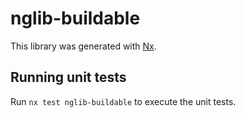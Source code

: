 # nglib-buildable

This library was generated with [Nx](https://nx.dev).

## Running unit tests

Run `nx test nglib-buildable` to execute the unit tests.
